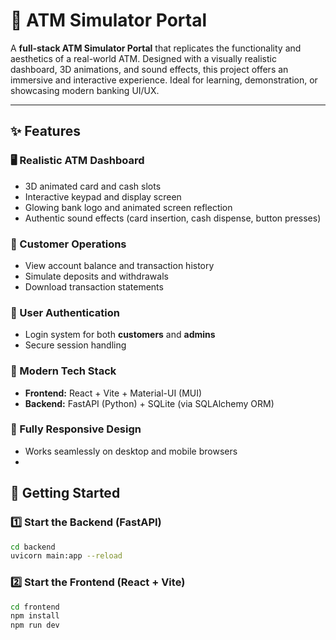 # 🏧 ATM Simulator Portal

A **full-stack ATM Simulator Portal** that replicates the functionality and aesthetics of a real-world ATM. Designed with a visually realistic dashboard, 3D animations, and sound effects, this project offers an immersive and interactive experience. Ideal for learning, demonstration, or showcasing modern banking UI/UX.

---

## ✨ Features

### 🖥️ Realistic ATM Dashboard
- 3D animated card and cash slots  
- Interactive keypad and display screen  
- Glowing bank logo and animated screen reflection  
- Authentic sound effects (card insertion, cash dispense, button presses)

### 👤 Customer Operations
- View account balance and transaction history  
- Simulate deposits and withdrawals  
- Download transaction statements

### 🔐 User Authentication
- Login system for both **customers** and **admins**  
- Secure session handling

### 🧰 Modern Tech Stack
- **Frontend:** React + Vite + Material-UI (MUI)  
- **Backend:** FastAPI (Python) + SQLite (via SQLAlchemy ORM)

### 📱 Fully Responsive Design
- Works seamlessly on desktop and mobile browsers
- 

## 🚀 Getting Started

### 1️⃣ Start the Backend (FastAPI)

```bash
cd backend
uvicorn main:app --reload
```

### 2️⃣ Start the Frontend (React + Vite)

```bash
cd frontend
npm install
npm run dev
```

